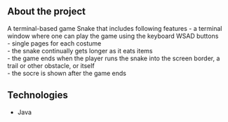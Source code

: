 ## About the project
<p>A terminal-based game Snake that includes following features
  - a terminal window where one can play the game using the keyboard WSAD buttons<br>
  - single pages for each costume<br>
  - the snake continually gets longer as it eats items<br>
  - the game ends when the player  runs the snake into the screen border, a trail or other obstacle, or itself<br>
  - the socre is shown after the game ends<br></p>

## Technologies
- Java

